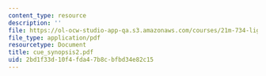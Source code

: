 ```yaml
---
content_type: resource
description: ''
file: https://ol-ocw-studio-app-qa.s3.amazonaws.com/courses/21m-734-lighting-design-for-the-theatre-fall-2003/2bd1f33d10f4fda47b8cbfbd34e82c15_cue_synopsis2.pdf
file_type: application/pdf
resourcetype: Document
title: cue_synopsis2.pdf
uid: 2bd1f33d-10f4-fda4-7b8c-bfbd34e82c15
---
```


